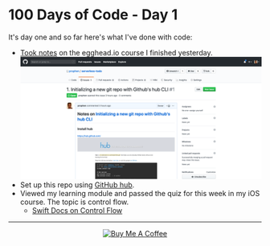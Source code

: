 # 100 Days of Code - Day 1

It's day one and so far here's what I've done with code:

- [Took notes](https://github.com/prophen/serverless-todo/issues/1) on the egghead.io course I finished yesterday.
![screenshot of serverless todo notes](./images/serverless-todo.png)
- Set up this repo using [GitHub hub](https://hub.github.com).
- Viewed my learning module and passed the quiz for this week in my iOS course. The topic is control flow.
   - [Swift Docs on Control Flow](https://docs.swift.org/swift-book/LanguageGuide/ControlFlow.html)


****
<center> <a href="https://www.buymeacoffee.com/nikema" target="_blank"><img src="https://cdn.buymeacoffee.com/buttons/default-orange.png" alt="Buy Me A Coffee" width="150px"></a></center>

